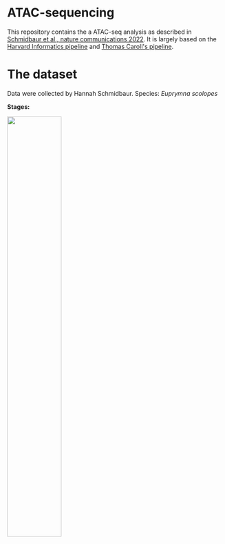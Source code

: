 # ATAC-sequencing

This repository contains the a ATAC-seq analysis as described in [Schmidbaur et al., nature communications 2022](https://www.nature.com/articles/s41467-022-29694-7). 
It is largely based on the [Harvard Informatics pipeline](https://github.com/harvardinformatics/ATAC-seq) and [Thomas Caroll's pipeline](https://rockefelleruniversity.github.io/RU_ATAC_Workshop.html). 


# The dataset 
Data were collected by Hannah Schmidbaur.
Species: _Euprymna scolopes_

**Stages:** 

<img src="https://github.com/user-attachments/assets/a5ad4b84-fcc2-47e1-9e5b-0d4a54bf5b27" width="50%">
<img scr="https://github.com/user-attachments/assets/78f356fa-f3b0-4e56-a712-2b981166c462" width = "30%">


